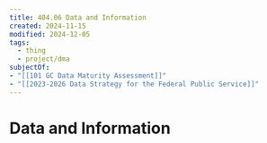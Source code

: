 ```yaml
---
title: 404.06 Data and Information
created: 2024-11-15
modified: 2024-12-05
tags:
  - thing
  - project/dma
subjectOf: 
- "[[101 GC Data Maturity Assessment]]"
- "[[2023-2026 Data Strategy for the Federal Public Service]]"
---
```

# Data and Information

